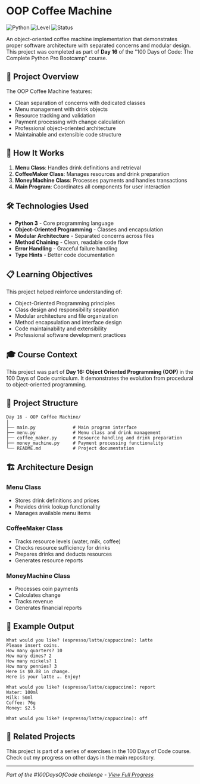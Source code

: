 # OOP Coffee Machine

![Python](https://img.shields.io/badge/Python-3-blue?style=for-the-badge)
![Level](https://img.shields.io/badge/Level-Intermediate-orange?style=for-the-badge)
![Status](https://img.shields.io/badge/Status-Complete-brightgreen?style=for-the-badge)

An object-oriented coffee machine implementation that demonstrates proper software architecture with separated concerns and modular design. This project was completed as part of **Day 16** of the "100 Days of Code: The Complete Python Pro Bootcamp" course.

## 🎯 Project Overview

The OOP Coffee Machine features:
- Clean separation of concerns with dedicated classes
- Menu management with drink objects
- Resource tracking and validation
- Payment processing with change calculation
- Professional object-oriented architecture
- Maintainable and extensible code structure

## 🚀 How It Works

1. **Menu Class**: Handles drink definitions and retrieval
2. **CoffeeMaker Class**: Manages resources and drink preparation
3. **MoneyMachine Class**: Processes payments and handles transactions
4. **Main Program**: Coordinates all components for user interaction

## 🛠️ Technologies Used

- **Python 3** - Core programming language
- **Object-Oriented Programming** - Classes and encapsulation
- **Modular Architecture** - Separated concerns across files
- **Method Chaining** - Clean, readable code flow
- **Error Handling** - Graceful failure handling
- **Type Hints** - Better code documentation

## 📋 Learning Objectives

This project helped reinforce understanding of:
- Object-Oriented Programming principles
- Class design and responsibility separation
- Modular architecture and file organization
- Method encapsulation and interface design
- Code maintainability and extensibility
- Professional software development practices

## 🎓 Course Context

This project was part of **Day 16: Object Oriented Programming (OOP)** in the 100 Days of Code curriculum. It demonstrates the evolution from procedural to object-oriented programming.

## 📁 Project Structure

```
Day 16 - OOP Coffee Machine/
│
├── main.py              # Main program interface
├── menu.py              # Menu class and drink management
├── coffee_maker.py      # Resource handling and drink preparation
├── money_machine.py     # Payment processing functionality
└── README.md            # Project documentation
```

## 🏗️ Architecture Design

### Menu Class
- Stores drink definitions and prices
- Provides drink lookup functionality
- Manages available menu items

### CoffeeMaker Class
- Tracks resource levels (water, milk, coffee)
- Checks resource sufficiency for drinks
- Prepares drinks and deducts resources
- Generates resource reports

### MoneyMachine Class
- Processes coin payments
- Calculates change
- Tracks revenue
- Generates financial reports

## 📝 Example Output

```
What would you like? (espresso/latte/cappuccino): latte
Please insert coins.
How many quarters? 10
How many dimes? 2
How many nickels? 1  
How many pennies? 3
Here is $0.08 in change.
Here is your latte ☕. Enjoy!

What would you like? (espresso/latte/cappuccino): report
Water: 100ml
Milk: 50ml
Coffee: 76g
Money: $2.5

What would you like? (espresso/latte/cappuccino): off
```

## 🔄 Related Projects

This project is part of a series of exercises in the 100 Days of Code course. Check out my progress on other days in the main repository.

---

*Part of the #100DaysOfCode challenge - [View Full Progress](https://github.com/evncosta/100-Days-of-Code)*
